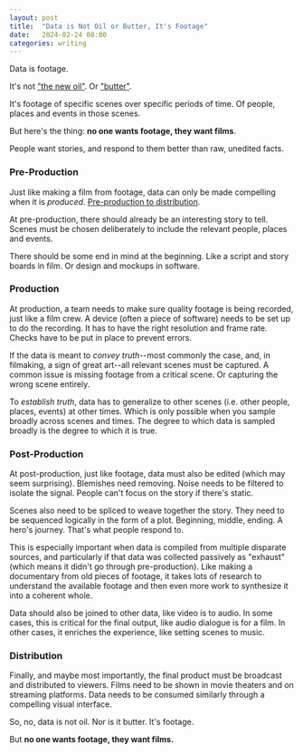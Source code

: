 ```yaml
---
layout: post
title:  "Data is Not Oil or Butter, It's Footage"
date:   2024-02-24 08:00
categories: writing
---
```


Data is footage.

It's not ["the new oil"](https://www.theguardian.com/technology/2013/aug/23/tech-giants-data). Or ["butter"](https://uat.mckinsey.com/capabilities/quantumblack/our-insights/five-insights-about-harnessing-data-and-ai-from-leaders-at-the-frontier#:~:text=%E2%80%9CWe%E2%80%99re%20just%20an,the%20ingredient%20is.%E2%80%9D).

It's footage of specific scenes over specific periods of time. Of people, places and events in those scenes.

But here's the thing: **no one wants footage, they want films**.

People want stories, and respond to them better than raw, unedited facts.

### Pre-Production

Just like making a film from footage, data can only be made compelling when it is _produced_. [Pre-production to distribution](https://en.wikipedia.org/wiki/Filmmaking).

At pre-production, there should already be an interesting story to tell. Scenes must be chosen deliberately to include the relevant people, places and events.

There should be some end in mind at the beginning. Like a script and story boards in film. Or design and mockups in software.

### Production

At production, a team needs to make sure quality footage is being recorded, just like a film crew. A device (often a piece of software) needs to be set up to do the recording. It has to have the right resolution and frame rate. Checks have to be put in place to prevent errors.

If the data is meant to _convey truth_--most commonly the case, and, in filmaking, a sign of great art--all relevant scenes must be captured. A common issue is missing footage from a critical scene. Or capturing the wrong scene entirely.

To _establish truth_, data has to generalize to other scenes (i.e. other people, places, events) at other times. Which is only possible when you sample broadly across scenes and times. The degree to which data is sampled broadly is the degree to which it is true.

### Post-Production

At post-production, just like footage, data must also be edited (which may seem surprising). Blemishes need removing. Noise needs to be filtered to isolate the signal. People can't focus on the story if there's static.

Scenes also need to be spliced to weave together the story. They need to be sequenced logically in the form of a plot. Beginning, middle, ending. A hero's journey. That's what people respond to.

This is especially important when data is compiled from multiple disparate sources, and particularly if that data was collected passively as "exhaust" (which means it didn't go through pre-production). Like making a documentary from old pieces of footage, it takes lots of research to understand the available footage and then even more work to synthesize it into a coherent whole.

Data should also be joined to other data, like video is to audio. In some cases, this is critical for the final output, like audio dialogue is for a film. In other cases, it enriches the experience, like setting scenes to music.

### Distribution

Finally, and maybe most importantly, the final product must be broadcast and distributed to viewers. Films need to be shown in movie theaters and on streaming platforms. Data needs to be consumed similarly through a compelling visual interface.

So, no, data is not oil. Nor is it butter. It's footage.

But **no one wants footage, they want films.**

